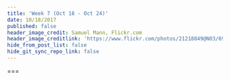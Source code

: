 ```yaml
---
title: 'Week 7 (Oct 18 - Oct 24)'
date: 10/18/2017
published: false
header_image_credit: Samuel Mann, Flickr.com
header_image_creditlink: 'https://www.flickr.com/photos/21218849@N03/6968244538/'
hide_from_post_list: false
hide_git_sync_repo_link: false
---
```


<!--- Your module summary content goes below here -->

<!--- Your module summary content goes above here -->

===

<!--- Your weekly materials content goes below here -->
